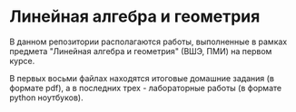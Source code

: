# Линейная алгебра и геометрия
В данном репозитории располагаются работы, выполненные в рамках предмета "Линейная алгебра и геометрия" (ВШЭ, ПМИ) на первом курсе. 

В первых восьми файлах находятся итоговые домашние задания (в формате pdf), а в последних трех - лабораторные работы (в формате python ноутбуков).
